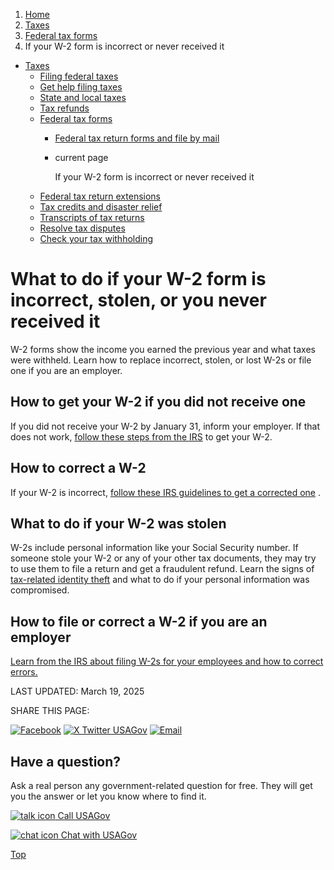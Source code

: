 1. [Home](/)
2. [Taxes](/taxes)
3. [Federal tax forms](/get-tax-forms)
4. If your W-2 form is incorrect or never received it

* [Taxes](/taxes)
  + [Filing federal taxes](/file-federal-taxes)
  + [Get help filing taxes](/help-with-taxes)
  + [State and local taxes](/state-taxes)
  + [Tax refunds](/tax-refunds)
  + [Federal tax forms](/get-tax-forms)
    - [Federal tax return forms and file by mail](/federal-tax-forms)
    - current page

      If your W-2 form is incorrect or never received it
  + [Federal tax return extensions](/federal-tax-extensions)
  + [Tax credits and disaster relief](/child-disaster-tax)
  + [Transcripts of tax returns](/tax-return-transcripts)
  + [Resolve tax disputes](/resolve-tax-disputes)
  + [Check your tax withholding](/check-tax-withholding)

What to do if your W-2 form is incorrect, stolen, or you never received it
==========================================================================

W-2 forms show the income you earned the previous year and what taxes were withheld. Learn how to replace incorrect, stolen, or lost W-2s or file one if you are an employer.

**How to get your W-2 if you did not receive one**
--------------------------------------------------

If you did not receive your W-2 by January 31, inform your employer. If that does not work,
[follow these steps from the IRS](https://www.irs.gov/taxtopics/tc154)
to get your W-2.

**How to correct a W-2**
------------------------

If your W-2 is incorrect,
[follow these IRS guidelines to get a corrected one](https://www.irs.gov/faqs/irs-procedures/w-2-additional-incorrect-lost-non-receipt-omitted/w-2-additional-incorrect-lost-non-receipt-omitted)
.

**What to do if your W-2 was stolen**
-------------------------------------

W-2s include personal information like your Social Security number. If someone stole your W-2 or any of your other tax documents, they may try to use them to file a return and get a fraudulent refund. Learn the signs of
[tax-related identity theft](https://www.irs.gov/newsroom/taxpayer-guide-to-identity-theft)
and what to do if your personal information was compromised.

**How to file or correct a W-2 if you are an employer**
-------------------------------------------------------

[Learn from the IRS about filing W-2s for your employees and how to correct errors.](https://www.irs.gov/taxtopics/tc752)

LAST UPDATED:
March 19, 2025

SHARE THIS PAGE:

[![Facebook](/themes/custom/usagov/images/social-media-icons/Facebook_Icon.svg)](https://www.facebook.com/sharer/sharer.php?u=https://www.usa.gov/w2-form&v=3)
[![X Twitter USAGov](/themes/custom/usagov/images/social-media-icons/X_Twitter_Icon.svg?version=2)](https://twitter.com/intent/tweet?source=webclient&text=https://www.usa.gov/w2-form)
[![Email](/themes/custom/usagov/images/social-media-icons/Email_Icon.svg?version=2)](mailto:?subject=https://www.usa.gov/w2-form)

Have a question?
----------------

Ask a real person any government-related question for free. They will get you the answer or let you know where to find it.

[![talk icon](/themes/custom/usagov/images/ICONS_talk.png)
Call USAGov](/phone)

[![chat icon](/themes/custom/usagov/images/ICONS_chat.png)
Chat with USAGov](/chat)

[Top](#main-content)